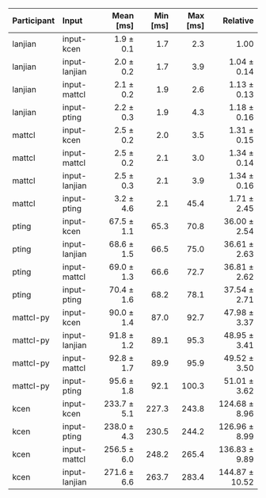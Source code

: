 | Participant | Input | Mean [ms] | Min [ms] | Max [ms] | Relative |
|:---|:---|---:|---:|---:|---:|
| lanjian | input-kcen | 1.9 ± 0.1 | 1.7 | 2.3 | 1.00 |
| lanjian | input-lanjian | 2.0 ± 0.2 | 1.7 | 3.9 | 1.04 ± 0.14 |
| lanjian | input-mattcl | 2.1 ± 0.2 | 1.9 | 2.6 | 1.13 ± 0.13 |
| lanjian | input-pting | 2.2 ± 0.3 | 1.9 | 4.3 | 1.18 ± 0.16 |
| mattcl | input-kcen | 2.5 ± 0.2 | 2.0 | 3.5 | 1.31 ± 0.15 |
| mattcl | input-mattcl | 2.5 ± 0.2 | 2.1 | 3.0 | 1.34 ± 0.14 |
| mattcl | input-lanjian | 2.5 ± 0.3 | 2.1 | 3.9 | 1.34 ± 0.16 |
| mattcl | input-pting | 3.2 ± 4.6 | 2.1 | 45.4 | 1.71 ± 2.45 |
| pting | input-kcen | 67.5 ± 1.1 | 65.3 | 70.8 | 36.00 ± 2.54 |
| pting | input-lanjian | 68.6 ± 1.5 | 66.5 | 75.0 | 36.61 ± 2.63 |
| pting | input-mattcl | 69.0 ± 1.3 | 66.6 | 72.7 | 36.81 ± 2.62 |
| pting | input-pting | 70.4 ± 1.6 | 68.2 | 78.1 | 37.54 ± 2.71 |
| mattcl-py | input-kcen | 90.0 ± 1.4 | 87.0 | 92.7 | 47.98 ± 3.37 |
| mattcl-py | input-lanjian | 91.8 ± 1.2 | 89.1 | 95.3 | 48.95 ± 3.41 |
| mattcl-py | input-mattcl | 92.8 ± 1.7 | 89.9 | 95.9 | 49.52 ± 3.50 |
| mattcl-py | input-pting | 95.6 ± 1.8 | 92.1 | 100.3 | 51.01 ± 3.62 |
| kcen | input-kcen | 233.7 ± 5.1 | 227.3 | 243.8 | 124.68 ± 8.96 |
| kcen | input-pting | 238.0 ± 4.3 | 230.5 | 244.2 | 126.96 ± 8.99 |
| kcen | input-mattcl | 256.5 ± 6.0 | 248.2 | 265.4 | 136.83 ± 9.89 |
| kcen | input-lanjian | 271.6 ± 6.6 | 263.7 | 283.4 | 144.87 ± 10.52 |
